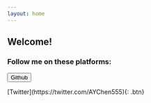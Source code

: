 ```yaml
---
layout: home
---
```


## Welcome!

### Follow me on these platforms:

<script src="https://kit.fontawesome.com/c6b0f9749c.js" crossorigin="anonymous"></script>


<a href="https://github.com/aychen5"><button class="btn"><i class="fab fa-github"></i> Github</button></a>


<span class="fs-8">
[Twitter](https://twitter.com/AYChen555){: .btn}
</span>
